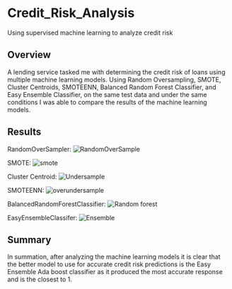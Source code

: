 # Credit_Risk_Analysis
Using supervised machine learning to analyze credit risk

## Overview
A lending service tasked me with determining the credit risk of loans using multiple machine learning models. Using Random Oversampling, SMOTE, Cluster Centroids, SMOTEENN, Balanced Random Forest Classifier, and Easy Ensemble Classifier, on the same test data and under the same conditions I was able to compare the results of the machine learning models. 

## Results
RandomOverSampler:
![RandomOverSample](https://user-images.githubusercontent.com/99688417/178790893-8b2bb287-acc7-425b-8210-99a8f493659a.png)



SMOTE:
![smote](https://user-images.githubusercontent.com/99688417/178790921-a509c6d2-c1ec-4206-b6dd-1f05b593128e.png)

Cluster Centroid:
![Undersample](https://user-images.githubusercontent.com/99688417/178792141-451aec92-0beb-4521-97be-e41cd26326df.png)


SMOTEENN:
![overundersample](https://user-images.githubusercontent.com/99688417/178791966-7166d755-f918-4837-b5eb-b4f52be7304c.png)

BalancedRandomForestClassifier:
![Random forest](https://user-images.githubusercontent.com/99688417/178791913-a41ddf32-8c7d-4968-bc98-2338986dd9c2.png)


EasyEnsembleClassifer:
![Ensemble](https://user-images.githubusercontent.com/99688417/178791011-40d02458-7d11-49e9-be4f-4240227732a0.png)



## Summary
In summation, after analyzing the machine learning models it is clear that the better model to use for accurate credit risk predictions is the Easy Ensemble Ada boost classifier as it produced the most accurate response and is the closest to 1. 

